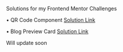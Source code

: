 Solutions for my Frontend Mentor Challenges <br />

• QR Code Component <a href="https://jmprz-frontend-mentor.vercel.app/qr-code-component-main/index.html"> Solution Link</a> 

• Blog Preview Card <a href="https://jmprz-frontend-mentor.vercel.app/blog-preview-card-main/index.html"> Solution Link</a> 

Will update soon
